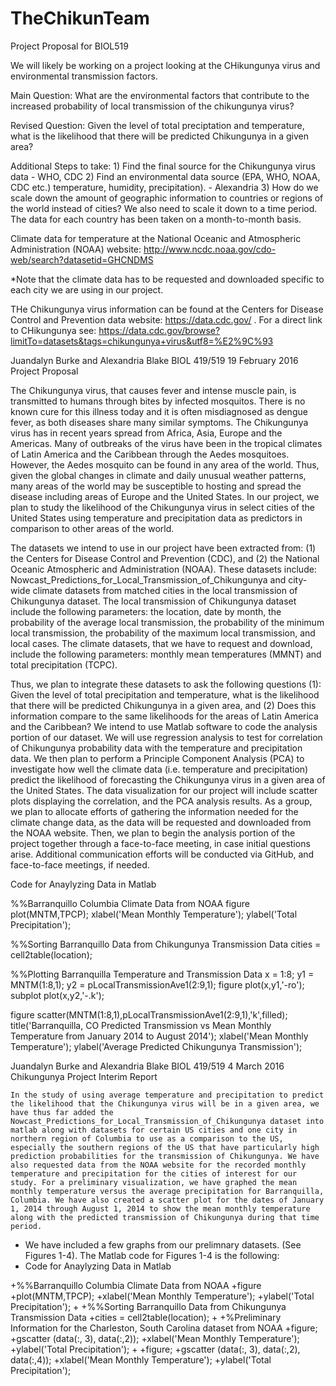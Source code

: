 # TheChikunTeam
Project Proposal for BIOL519

We will likely be working on a project looking at the CHikungunya virus and environmental transmission factors.

Main Question: 
What are the environmental factors that contribute to the increased probability of local transmission of the chikungunya virus?

Revised Question: 
Given the level of total preciptation and temperature, what is the likelihood that there will be predicted Chikungunya in a given area?

Additional Steps to take:
	1) Find the final source for the Chikungunya virus data - WHO, CDC
	2) Find an environmental data source (EPA, WHO, NOAA, CDC etc.) temperature, humidity, precipitation). - Alexandria 
	3) How do we scale down the amount of geographic information to countries or regions of the world instead of cities?
We also need to scale it down to a time period.  The data for each country has been taken on a month-to-month basis.

Climate data for temperature at the National Oceanic and Atmospheric Administration (NOAA) website: 
http://www.ncdc.noaa.gov/cdo-web/search?datasetid=GHCNDMS 

*Note that the climate data has to be requested and downloaded specific to each city we are using in our project.

THe Chikungunya virus information can be found at the Centers for Disease Control and Prevention data website:
https://data.cdc.gov/ . For a direct link to CHikungunya see: https://data.cdc.gov/browse?limitTo=datasets&tags=chikungunya+virus&utf8=%E2%9C%93


Juandalyn Burke and Alexandria Blake
BIOL 419/519
19 February 2016
Project Proposal

The Chikungunya virus, that causes fever and intense muscle pain, is transmitted to humans through bites by infected mosquitos. There is no known cure for this illness today and it is often misdiagnosed as dengue fever, as both diseases share many similar symptoms. The Chikungunya virus has in recent years spread from Africa, Asia, Europe and the Americas. Many of outbreaks of the virus have been in the tropical climates of Latin America and the Caribbean through the Aedes mosquitoes.  However, the Aedes mosquito can be found in any area of the world.  Thus, given the global changes in climate and daily unusual weather patterns, many areas of the world may be susceptible to hosting and spread the disease including areas of Europe and the United States. In our project, we plan to study the likelihood of the Chikungunya virus in select cities of the United States using temperature and precipitation data as predictors in comparison to other areas of the world.   

The datasets we intend to use in our project have been extracted from: (1) the Centers for Disease Control and Prevention (CDC), and (2) the National Oceanic Atmospheric and Administration (NOAA).  These datasets include:  Nowcast_Predictions_for_Local_Transmission_of_Chikungunya and city-wide climate datasets from matched cities in the local transmission of Chikungunya dataset.  The local transmission of Chikungunya dataset include the following parameters: the location, date by month, the probability of the average local transmission, the probability of the minimum local transmission, the probability of the maximum local transmission, and local cases.  The climate datasets, that we have to request and download, include the following parameters: monthly mean temperatures (MMNT) and total precipitation (TCPC).  

Thus, we plan to integrate these datasets to ask the following questions (1): Given the level of total precipitation and temperature, what is the likelihood that there will be predicted Chikungunya in a given area, and (2) Does this information compare to the same likelihoods for the areas of Latin America and the Caribbean?  We intend to use Matlab software to code the analysis portion of our dataset. We will use regression analysis to test for correlation of Chikungunya probability data with the temperature and precipitation data.  We then plan to perform a Principle Component Analysis (PCA) to investigate how well the climate data (i.e. temperature and precipitation) predict the likelihood of forecasting the Chikungunya virus in a given area of the United States. The data visualization for our project will include scatter plots displaying the correlation, and the PCA analysis results.  As a group, we plan to allocate efforts of gathering the information needed for the climate change data, as the data will be requested and downloaded from the NOAA website.  Then, we plan to begin the analysis portion of the project together through a face-to-face meeting, in case initial questions arise. Additional communication efforts will be conducted via GitHub, and face-to-face meetings, if needed. 


Code for Anaylyzing Data in Matlab

%%Barranquillo Columbia Climate Data from NOAA
figure
plot(MNTM,TPCP);
xlabel('Mean Monthly Temperature');
ylabel('Total Precipitation');

%%Sorting Barranquillo Data from Chikungunya Transmission Data
cities = cell2table(location);

%%Plotting Barranquilla Temperature and Transmission Data
x = 1:8;
y1 = MNTM(1:8,1);
y2 = pLocalTransmissionAve1(2:9,1);
figure
plot(x,y1,'-ro');
subplot
plot(x,y2,'-.k');

figure
scatter(MNTM(1:8,1),pLocalTransmissionAve1(2:9,1),'k',filled);
title('Barranquilla, CO Predicted Transmission vs Mean Monthly Temperature from January 2014 to August 2014');
xlabel('Mean Monthly Temperature');
ylabel('Average Predicted Chikungunya Transmission');

Juandalyn Burke and Alexandria Blake
BIOL 419/519
4 March 2016
Chikungunya Project Interim Report
	
	In the study of using average temperature and precipitation to predict the likelihood that the Chikungunya virus will be in a given area, we have thus far added the Nowcast_Predictions_for_Local_Transmission_of_Chikungunya dataset into matlab along with datasets for certain US cities and one city in northern region of Columbia to use as a comparison to the US, especially the southern regions of the US that have particularly high prediction probabilities for the transmission of Chikungunya. We have also requested data from the NOAA website for the recorded monthly temperature and precipitation for the cities of interest for our study. For a preliminary visualization, we have graphed the mean monthly temperature versus the average precipitation for Barranquilla, Columbia. We have also created a scatter plot for the dates of January 1, 2014 through August 1, 2014 to show the mean monthly temperature along with the predicted transmission of Chikungunya during that time period. 
+	We have included a few graphs from our prelimnary datasets. (See Figures 1-4).  The Matlab code for Figures 1-4 is the following: 
+	Code for Anaylyzing Data in Matlab
 
+%%Barranquillo Columbia Climate Data from NOAA
+figure
+plot(MNTM,TPCP);
+xlabel('Mean Monthly Temperature');
+ylabel('Total Precipitation');
+
+%%Sorting Barranquillo Data from Chikungunya Transmission Data
+cities = cell2table(location);
+
+%Preliminary Information for the Charleston, South Carolina dataset from NOAA
+figure;
+gscatter (data(:, 3), data(:,2));
+xlabel('Mean Monthly Temperature');
+ylabel('Total Precipitation');
+
+figure;
+gscatter (data(:, 3), data(:,2), data(:,4));
+xlabel('Mean Monthly Temperature');
+ylabel('Total Precipitation');
